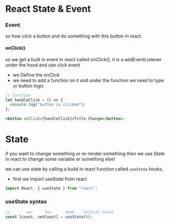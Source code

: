 # React State & Event

### Event

so how click a button and do something with this button in react.

#### onClick()

so we get a built in event in react called _onClick()_, it is a addEventListener under the hood and use click event

- we Define the onClick
- we need to add a function on it and under the function we need to type or button logic

```jsx
// function
let handleClick = () => {
  console.log("button is clicked");
};

<button onClick={handleClick}>Title Change</button>;
```

# State

if you want to change something or re-render something then we use State in react to change some variable or something else!

we can use state by calling a build in react function called <code>useState</code> hooks,

- first we import useState from react

```jsx
import React, { useState } from "react";
```

### useState syntax

```jsx
//       var     fun      hook    initial value
const [count, setCount] = useState(0);
```
